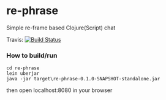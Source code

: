 # re-phrase 
Simple re-frame based Clojure(Script) chat

Travis: [![Build Status](https://travis-ci.org/Orodiel/re-phrase.svg?branch=master)](https://travis-ci.org/Orodiel/re-phrase)

### How to build/run
```
cd re-phrase
lein uberjar
java -jar target\re-phrase-0.1.0-SNAPSHOT-standalone.jar
```
then open localhost:8080 in your browser
